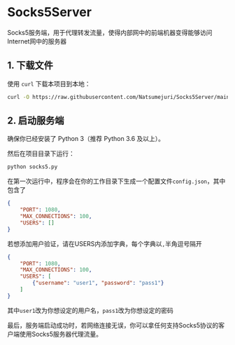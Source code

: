 # Socks5Server
Socks5服务端，用于代理转发流量，使得内部网中的前端机器变得能够访问Internet网中的服务器
## 1. 下载文件

使用 `curl` 下载本项目到本地：

```bash
curl -O https://raw.githubusercontent.com/Natsumejuri/Socks5Server/main/socks5.py
```
## 2. 启动服务端

确保你已经安装了 Python 3（推荐 Python 3.6 及以上）。

然后在项目目录下运行：

```bash
python socks5.py
```
在第一次运行中，程序会在你的工作目录下生成一个配置文件`config.json`，其中包含了  

```json
{
    "PORT": 1080,
    "MAX_CONNECTIONS": 100,
    "USERS": []
}
```
若想添加用户验证，请在USERS内添加字典，每个字典以`,`半角逗号隔开  
```json
{
    "PORT": 1080,
    "MAX_CONNECTIONS": 100,
    "USERS": [
        {"username": "user1", "password": "pass1"}
    ]
}

```
其中`user1`改为你想设定的用户名，`pass1`改为你想设定的密码  

最后，服务端启动成功时，若网络连接无误，你可以拿任何支持Socks5协议的客户端使用Socks5服务器代理流量。

